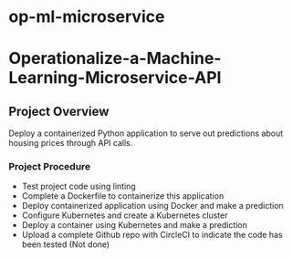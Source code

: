 # op-ml-microservice

# Operationalize-a-Machine-Learning-Microservice-API


## Project Overview
Deploy a containerized Python  application to serve out predictions about housing prices through API calls. 

### Project Procedure
* Test project code using linting
* Complete a Dockerfile to containerize this application
* Deploy containerized application using Docker and make a prediction
* Configure Kubernetes and create a Kubernetes cluster
* Deploy a container using Kubernetes and make a prediction
* Upload a complete Github repo with CircleCI to indicate the code has been tested (Not done)

